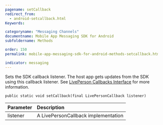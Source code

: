 ```yaml
---
pagename: setCallback
redirect_from:
  - android-setcallback.html
Keywords:

categoryname: "Messaging Channels"
documentname: Mobile App Messaging SDK for Android
subfoldername: Methods

order: 150
permalink: mobile-app-messaging-sdk-for-android-methods-setcallback.html

indicator: messaging
---
```


Sets the SDK callback listener. The host app gets updates from the SDK using this callback listener. See [LivePerson Callbacks Interface](android-callbacks-interface.html) for more information.

`public static void setCallback(final LivePersonCallback listener)`

| Parameter | Description |
| :--- | :--- |
| listener | A LivePersonCallback implementation |



